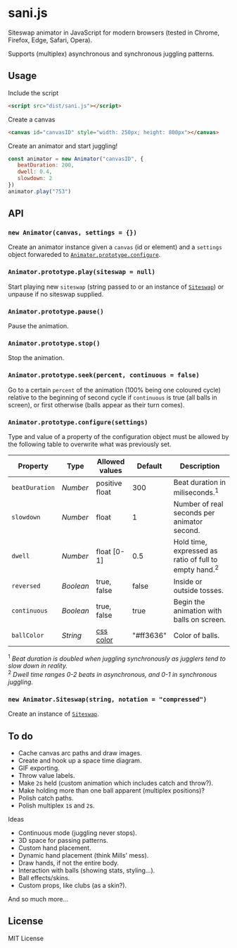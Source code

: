 # sani.js

Siteswap animator in JavaScript for modern browsers (tested in Chrome, Firefox, Edge, Safari, Opera).

Supports (multiplex) asynchronous and synchronous juggling patterns.


## Usage


Include the script
```html
<script src="dist/sani.js"></script>
```

Create a canvas
```html
<canvas id="canvasID" style="width: 250px; height: 800px"></canvas>
```

Create an animator and start juggling!
```javascript
const animator = new Animator("canvasID", {
   beatDuration: 200,
   dwell: 0.4,
   slowdown: 2
})
animator.play("753")
```

## API

### `new Animator(canvas, settings = {})`

Create an animator instance given a `canvas` (id or element) and a `settings` object forwareded to [`Animator.prototype.configure`](#animatorprototypeconfiguresettings).

### `Animator.prototype.play(siteswap = null)`

Start playing new `siteswap` (string passed to or an instance of [`Siteswap`](https://github.com/independentgeorge/siteswap.js)) or unpause if no siteswap supplied.

### `Animator.prototype.pause()`

Pause the animation.

### `Animator.prototype.stop()`

Stop the animation.

### `Animator.prototype.seek(percent, continuous = false)`

Go to a certain `percent` of the animation (100% being one coloured cycle) relative to the beginning of  second cycle if `continuous` is true (all balls in screen), or first otherwise (balls appear as their turn comes).

### `Animator.prototype.configure(settings)`

Type and value of a property of the configuration object must be allowed by the following table to overwrite what was previously set.

|Property        |Type            |Allowed values  |Default     |Description
| -------------- | -------------- | -------------- | ---------- | -------------------------------------------------------------------
|`beatDuration`  |*Number*        |positive float  |300         |Beat duration in miliseconds.<sup>1</sup>
|`slowdown`      |*Number*        |float           |1           |Number of real seconds per animator second.
|`dwell`         |*Number*        |float [0-1]     |0.5         |Hold time, expressed as ratio of full to empty hand.<sup>2</sup>
|`reversed`      |*Boolean*       |true, false     |false       |Inside or outside tosses.
|`continuous`    |*Boolean*       |true, false     |true        |Begin the animation with balls on screen.
|`ballColor`     |*String*        |[css color][1]  |"#ff3636"   |Color of balls.

<sup>1</sup> *Beat duration is doubled when juggling synchronously as jugglers tend to slow down in reality.*  
<sup>2</sup> *Dwell time ranges 0-2 beats in asynchronous, and 0-1 in synchronous juggling.*  

### `new Animator.Siteswap(string, notation = "compressed")`

Create an instance of [`Siteswap`](https://github.com/independentgeorge/siteswap.js).


## To do

- Cache canvas arc paths and draw images.
- Create and hook up a space time diagram.
- GIF exporting.
- Throw value labels.
- Make `2`s held (custom animation which includes catch and throw?).
- Make holding more than one ball apparent (multiplex positions)?
- Polish catch paths.
- Polish multiplex `1`s and `2`s.

Ideas

- Continuous mode (juggling never stops).
- 3D space for passing patterns.
- Custom hand placement.
- Dynamic hand placement (think Mills' mess).
- Draw hands, if not the entire body.
- Interaction with balls (showing stats, styling...).
- Ball effects/skins.
- Custom props, like clubs (as a skin?).

And so much more...


## License

MIT License



[1]: https://developer.mozilla.org/en/docs/Web/CSS/color_value
